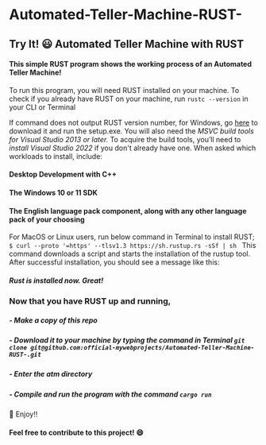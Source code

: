# Automated-Teller-Machine-RUST-

## Try It! :smiley: Automated Teller Machine with RUST
#### This simple RUST program shows the working process of an Automated Teller Machine!

To run this program, you will need RUST installed on your machine.
To check if you already have RUST on your machine, run `rustc --version` in your CLI or Terminal

If command does not output RUST version number, for Windows, go [here](https://www.rust-lang.org/tools/install) to download it and run the setup.exe. 
You will also need the _MSVC build tools for Visual Studio 2013 or later._ To acquire the build tools, you’ll need to _install Visual Studio 2022_ if you don't already have one. 
When asked which workloads to install, include:

#### Desktop Development with C++
#### The Windows 10 or 11 SDK
#### The English language pack component, along with any other language pack of your choosing

For MacOS or Linux users, run below command in Terminal to install RUST; `$ curl --proto '=https' --tlsv1.3 https://sh.rustup.rs -sSf | sh
`
This command downloads a script and starts the installation of the rustup tool.
After successful installation, you should see a message like this:

##### Rust is installed now. Great! #####

### Now that you have RUST up and running,
##### - Make a copy of this repo
##### - Download it to your machine by typing the command in Terminal `git clone git@github.com:official-mywebprojects/Automated-Teller-Machine-RUST-.git`
##### - Enter the atm directory
##### - Compile and run the program with the command `cargo run`

:clap: Enjoy!!

#### Feel free to contribute to this project! :smile:

